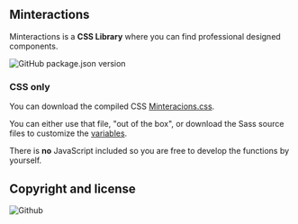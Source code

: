 ## Minteractions
Minteractions is a **CSS Library** where you can find professional designed components.

![GitHub package.json version](https://img.shields.io/github/package-json/v/YisusJuarez/Minteractions)

### CSS only
You can download the compiled CSS [Minteracions.css](https://github.com/YisusJuarez/Minteractions/blob/master/css/minteractions.css). 

You can either use that file, "out of the box", or download the Sass source files to customize the [variables](https://github.com/YisusJuarez/Minteractions/blob/master/sass/basics/_vars.scss).

There is **no** JavaScript included so you are free to develop the functions by yourself.

## Copyright and license 
![Github](https://img.shields.io/github/license/YisusJuarez/Minteractions?logo=Github)